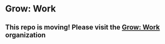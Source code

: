 # Grow: Work
## This repo is moving! Please visit the [Grow: Work](https://github.com/Grow-Work) organization
